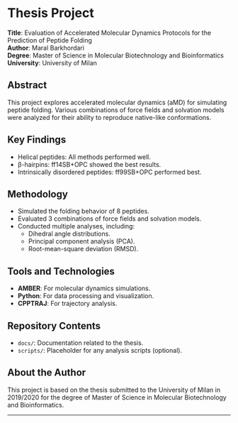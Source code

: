 # Thesis Project

**Title**: Evaluation of Accelerated Molecular Dynamics Protocols for the Prediction of Peptide Folding  
**Author**: Maral Barkhordari  
**Degree**: Master of Science in Molecular Biotechnology and Bioinformatics  
**University**: University of Milan  

## Abstract
This project explores accelerated molecular dynamics (aMD) for simulating peptide folding. Various combinations of force fields and solvation models were analyzed for their ability to reproduce native-like conformations.

## Key Findings
- Helical peptides: All methods performed well.
- β-hairpins: ff14SB+OPC showed the best results.
- Intrinsically disordered peptides: ff99SB+OPC performed best.

## Methodology
- Simulated the folding behavior of 8 peptides.
- Evaluated 3 combinations of force fields and solvation models.
- Conducted multiple analyses, including:
  - Dihedral angle distributions.
  - Principal component analysis (PCA).
  - Root-mean-square deviation (RMSD).

## Tools and Technologies
- **AMBER**: For molecular dynamics simulations.
- **Python**: For data processing and visualization.
- **CPPTRAJ**: For trajectory analysis.

## Repository Contents
- `docs/`: Documentation related to the thesis.
- `scripts/`: Placeholder for any analysis scripts (optional).

## About the Author
This project is based on the thesis submitted to the University of Milan in 2019/2020 for the degree of Master of Science in Molecular Biotechnology and Bioinformatics.

---
